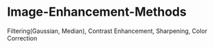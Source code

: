 # Image-Enhancement-Methods
Filtering(Gaussian, Median), Contrast Enhancement, Sharpening, Color Correction
